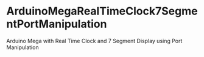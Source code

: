 # ArduinoMegaRealTimeClock7SegmentPortManipulation
Arduino Mega with Real Time Clock and 7 Segment Display using Port Manipulation
